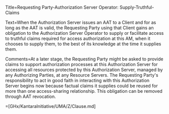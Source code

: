 Title=Requesting Party-Authorization Server Operator: Supply-Truthful-Claims

Text=When the Authorization Server issues an AAT to a Client and for as long as the AAT is valid, the Requesting Party using that Client gains an obligation to the Authorization Server Operator to supply or facilitate access to truthful claims required for access authorization at this AM, when it chooses to supply them, to the best of its knowledge at the time it supplies them.

Comments=At a later stage, the Requesting Party might be asked to provide claims to support authorization processes at this Authorization Server for accessing all resources protected by this Authorization Server, managed by any Authorizing Parties, at any Resource Servers. The Requesting Party's responsibility to act in good faith in interacting with this Authorization Server begins now because factual claims it supplies could be reused for more than one access-sharing relationship. This obligation can be removed through AAT revocation.

=[GHx/KantaraInitiative/UMA/Z/Clause.md]


